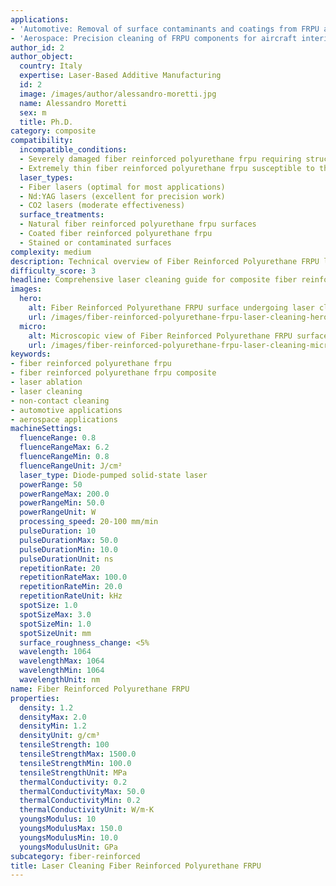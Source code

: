 ```yaml
---
applications:
- 'Automotive: Removal of surface contaminants and coatings from FRPU automotive parts'
- 'Aerospace: Precision cleaning of FRPU components for aircraft interiors and exteriors'
author_id: 2
author_object:
  country: Italy
  expertise: Laser-Based Additive Manufacturing
  id: 2
  image: /images/author/alessandro-moretti.jpg
  name: Alessandro Moretti
  sex: m
  title: Ph.D.
category: composite
compatibility:
  incompatible_conditions:
  - Severely damaged fiber reinforced polyurethane frpu requiring structural repair
  - Extremely thin fiber reinforced polyurethane frpu susceptible to thermal damage
  laser_types:
  - Fiber lasers (optimal for most applications)
  - Nd:YAG lasers (excellent for precision work)
  - CO2 lasers (moderate effectiveness)
  surface_treatments:
  - Natural fiber reinforced polyurethane frpu surfaces
  - Coated fiber reinforced polyurethane frpu
  - Stained or contaminated surfaces
complexity: medium
description: Technical overview of Fiber Reinforced Polyurethane FRPU laser cleaning applications and parameters
difficulty_score: 3
headline: Comprehensive laser cleaning guide for composite fiber reinforced polyurethane frpu
images:
  hero:
    alt: Fiber Reinforced Polyurethane FRPU surface undergoing laser cleaning showing precise contamination removal
    url: /images/fiber-reinforced-polyurethane-frpu-laser-cleaning-hero.jpg
  micro:
    alt: Microscopic view of Fiber Reinforced Polyurethane FRPU surface after laser cleaning showing detailed surface structure
    url: /images/fiber-reinforced-polyurethane-frpu-laser-cleaning-micro.jpg
keywords:
- fiber reinforced polyurethane frpu
- fiber reinforced polyurethane frpu composite
- laser ablation
- laser cleaning
- non-contact cleaning
- automotive applications
- aerospace applications
machineSettings:
  fluenceRange: 0.8
  fluenceRangeMax: 6.2
  fluenceRangeMin: 0.8
  fluenceRangeUnit: J/cm²
  laser_type: Diode-pumped solid-state laser
  powerRange: 50
  powerRangeMax: 200.0
  powerRangeMin: 50.0
  powerRangeUnit: W
  processing_speed: 20-100 mm/min
  pulseDuration: 10
  pulseDurationMax: 50.0
  pulseDurationMin: 10.0
  pulseDurationUnit: ns
  repetitionRate: 20
  repetitionRateMax: 100.0
  repetitionRateMin: 20.0
  repetitionRateUnit: kHz
  spotSize: 1.0
  spotSizeMax: 3.0
  spotSizeMin: 1.0
  spotSizeUnit: mm
  surface_roughness_change: <5%
  wavelength: 1064
  wavelengthMax: 1064
  wavelengthMin: 1064
  wavelengthUnit: nm
name: Fiber Reinforced Polyurethane FRPU
properties:
  density: 1.2
  densityMax: 2.0
  densityMin: 1.2
  densityUnit: g/cm³
  tensileStrength: 100
  tensileStrengthMax: 1500.0
  tensileStrengthMin: 100.0
  tensileStrengthUnit: MPa
  thermalConductivity: 0.2
  thermalConductivityMax: 50.0
  thermalConductivityMin: 0.2
  thermalConductivityUnit: W/m·K
  youngsModulus: 10
  youngsModulusMax: 150.0
  youngsModulusMin: 10.0
  youngsModulusUnit: GPa
subcategory: fiber-reinforced
title: Laser Cleaning Fiber Reinforced Polyurethane FRPU
---
```

